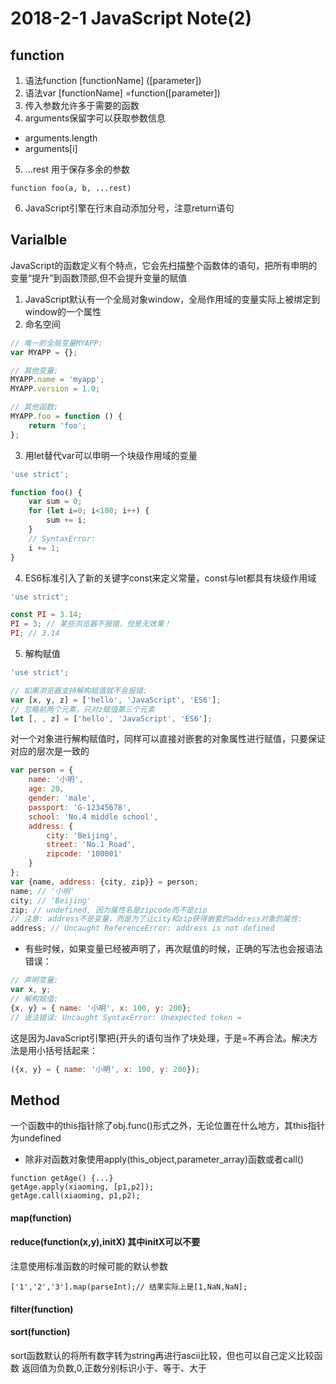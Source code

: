 # 2018-2-1 JavaScript Note(2)
## function
1. 语法function [functionName] ([parameter])
2. 语法var  [functionName] =function([parameter])
3. 传入参数允许多于需要的函数
4. arguments保留字可以获取参数信息
* arguments.length
* arguments[i]
5. ...rest
用于保存多余的参数
```
function foo(a, b, ...rest)
```
6. JavaScript引擎在行末自动添加分号，注意return语句
## Varialble
JavaScript的函数定义有个特点，它会先扫描整个函数体的语句，把所有申明的变量“提升”到函数顶部,但不会提升变量的赋值
1. JavaScript默认有一个全局对象window，全局作用域的变量实际上被绑定到window的一个属性
2.  命名空间
```JavaScript
// 唯一的全局变量MYAPP:
var MYAPP = {};

// 其他变量:
MYAPP.name = 'myapp';
MYAPP.version = 1.0;

// 其他函数:
MYAPP.foo = function () {
    return 'foo';
};

```
3. 用let替代var可以申明一个块级作用域的变量
```JavaScript
'use strict';

function foo() {
    var sum = 0;
    for (let i=0; i<100; i++) {
        sum += i;
    }
    // SyntaxError:
    i += 1;
}
```
4. ES6标准引入了新的关键字const来定义常量，const与let都具有块级作用域
```JavaScript
'use strict';

const PI = 3.14;
PI = 3; // 某些浏览器不报错，但是无效果！
PI; // 3.14
```
5. 解构赋值
```JavaScript
'use strict';

// 如果浏览器支持解构赋值就不会报错:
var [x, y, z] = ['hello', 'JavaScript', 'ES6'];
// 忽略前两个元素，只对z赋值第三个元素
let [, , z] = ['hello', 'JavaScript', 'ES6'];
```
对一个对象进行解构赋值时，同样可以直接对嵌套的对象属性进行赋值，只要保证对应的层次是一致的
```JavaScript
var person = {
    name: '小明',
    age: 20,
    gender: 'male',
    passport: 'G-12345678',
    school: 'No.4 middle school',
    address: {
        city: 'Beijing',
        street: 'No.1 Road',
        zipcode: '100001'
    }
};
var {name, address: {city, zip}} = person;
name; // '小明'
city; // 'Beijing'
zip; // undefined, 因为属性名是zipcode而不是zip
// 注意: address不是变量，而是为了让city和zip获得嵌套的address对象的属性:
address; // Uncaught ReferenceError: address is not defined

```
* 有些时候，如果变量已经被声明了，再次赋值的时候，正确的写法也会报语法错误：
```JavaScript
// 声明变量:
var x, y;
// 解构赋值:
{x, y} = { name: '小明', x: 100, y: 200};
// 语法错误: Uncaught SyntaxError: Unexpected token =
```
这是因为JavaScript引擎把{开头的语句当作了块处理，于是=不再合法。解决方法是用小括号括起来：
```JavaScript
({x, y} = { name: '小明', x: 100, y: 200});
```
## Method
一个函数中的this指针除了obj.func()形式之外，无论位置在什么地方，其this指针为undefined
* 除非对函数对象使用apply(this_object,parameter_array)函数或者call()
```
function getAge() {...}
getAge.apply(xiaoming, [p1,p2]);
getAge.call(xiaoming, p1,p2);
```
#### map(function)
#### reduce(function(x,y),initX)   其中initX可以不要
注意使用标准函数的时候可能的默认参数
```
['1','2','3'].map(parseInt);// 结果实际上是[1,NaN,NaN];
```
#### filter(function)
#### sort(function)
sort函数默认的将所有数字转为string再进行ascii比较，但也可以自己定义比较函数
返回值为负数,0,正数分别标识小于、等于、大于
